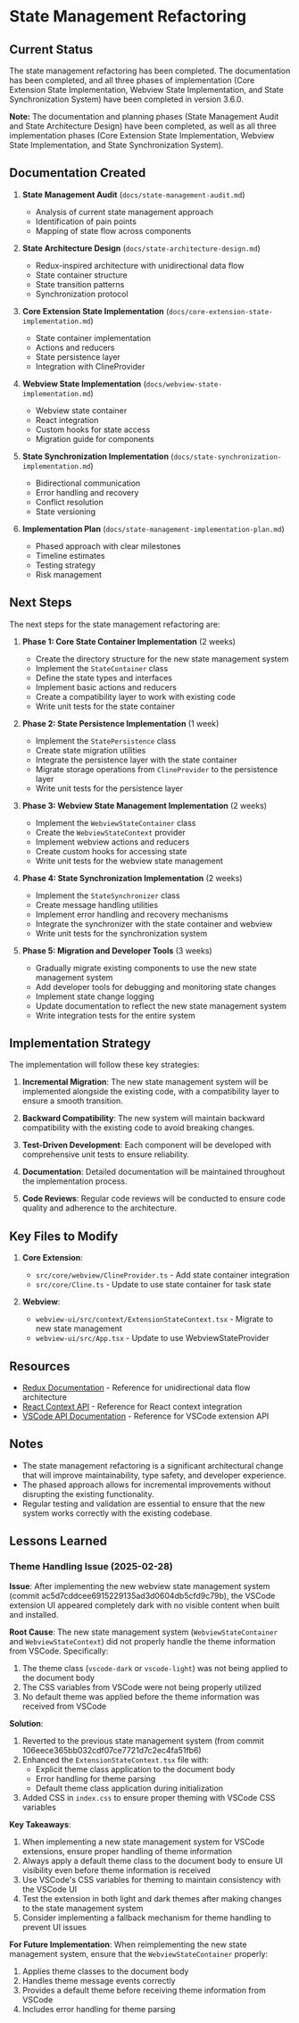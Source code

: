 # State Management Refactoring

## Current Status

The state management refactoring has been completed. The documentation has been completed, and all three phases of implementation (Core Extension State Implementation, Webview State Implementation, and State Synchronization System) have been completed in version 3.6.0.

**Note:** The documentation and planning phases (State Management Audit and State Architecture Design) have been completed, as well as all three implementation phases (Core Extension State Implementation, Webview State Implementation, and State Synchronization System).

## Documentation Created

1. **State Management Audit** (`docs/state-management-audit.md`)
   - Analysis of current state management approach
   - Identification of pain points
   - Mapping of state flow across components

2. **State Architecture Design** (`docs/state-architecture-design.md`)
   - Redux-inspired architecture with unidirectional data flow
   - State container structure
   - State transition patterns
   - Synchronization protocol

3. **Core Extension State Implementation** (`docs/core-extension-state-implementation.md`)
   - State container implementation
   - Actions and reducers
   - State persistence layer
   - Integration with ClineProvider

4. **Webview State Implementation** (`docs/webview-state-implementation.md`)
   - Webview state container
   - React integration
   - Custom hooks for state access
   - Migration guide for components

5. **State Synchronization Implementation** (`docs/state-synchronization-implementation.md`)
   - Bidirectional communication
   - Error handling and recovery
   - Conflict resolution
   - State versioning

6. **Implementation Plan** (`docs/state-management-implementation-plan.md`)
   - Phased approach with clear milestones
   - Timeline estimates
   - Testing strategy
   - Risk management

## Next Steps

The next steps for the state management refactoring are:

1. **Phase 1: Core State Container Implementation** (2 weeks)
   - Create the directory structure for the new state management system
   - Implement the `StateContainer` class
   - Define the state types and interfaces
   - Implement basic actions and reducers
   - Create a compatibility layer to work with existing code
   - Write unit tests for the state container

2. **Phase 2: State Persistence Implementation** (1 week)
   - Implement the `StatePersistence` class
   - Create state migration utilities
   - Integrate the persistence layer with the state container
   - Migrate storage operations from `ClineProvider` to the persistence layer
   - Write unit tests for the persistence layer

3. **Phase 3: Webview State Management Implementation** (2 weeks)
   - Implement the `WebviewStateContainer` class
   - Create the `WebviewStateContext` provider
   - Implement webview actions and reducers
   - Create custom hooks for accessing state
   - Write unit tests for the webview state management

4. **Phase 4: State Synchronization Implementation** (2 weeks)
   - Implement the `StateSynchronizer` class
   - Create message handling utilities
   - Implement error handling and recovery mechanisms
   - Integrate the synchronizer with the state container and webview
   - Write unit tests for the synchronization system

5. **Phase 5: Migration and Developer Tools** (3 weeks)
   - Gradually migrate existing components to use the new state management system
   - Add developer tools for debugging and monitoring state changes
   - Implement state change logging
   - Update documentation to reflect the new state management system
   - Write integration tests for the entire system

## Implementation Strategy

The implementation will follow these key strategies:

1. **Incremental Migration**: The new state management system will be implemented alongside the existing code, with a compatibility layer to ensure a smooth transition.

2. **Backward Compatibility**: The new system will maintain backward compatibility with the existing code to avoid breaking changes.

3. **Test-Driven Development**: Each component will be developed with comprehensive unit tests to ensure reliability.

4. **Documentation**: Detailed documentation will be maintained throughout the implementation process.

5. **Code Reviews**: Regular code reviews will be conducted to ensure code quality and adherence to the architecture.

## Key Files to Modify

1. **Core Extension**:
   - `src/core/webview/ClineProvider.ts` - Add state container integration
   - `src/core/Cline.ts` - Update to use state container for task state

2. **Webview**:
   - `webview-ui/src/context/ExtensionStateContext.tsx` - Migrate to new state management
   - `webview-ui/src/App.tsx` - Update to use WebviewStateProvider

## Resources

- [Redux Documentation](https://redux.js.org/) - Reference for unidirectional data flow architecture
- [React Context API](https://reactjs.org/docs/context.html) - Reference for React context integration
- [VSCode API Documentation](https://code.visualstudio.com/api/references/vscode-api) - Reference for VSCode extension API

## Notes

- The state management refactoring is a significant architectural change that will improve maintainability, type safety, and developer experience.
- The phased approach allows for incremental improvements without disrupting the existing functionality.
- Regular testing and validation are essential to ensure that the new system works correctly with the existing codebase.

## Lessons Learned

### Theme Handling Issue (2025-02-28)

**Issue**: After implementing the new webview state management system (commit ac5d7cddcee6915229135ad3d0604db5cfd9c79b), the VSCode extension UI appeared completely dark with no visible content when built and installed.

**Root Cause**: The new state management system (`WebviewStateContainer` and `WebviewStateContext`) did not properly handle the theme information from VSCode. Specifically:
1. The theme class (`vscode-dark` or `vscode-light`) was not being applied to the document body
2. The CSS variables from VSCode were not being properly utilized
3. No default theme was applied before the theme information was received from VSCode

**Solution**:
1. Reverted to the previous state management system (from commit 106eece365bb032cdf07ce7721d7c2ec4fa51fb6)
2. Enhanced the `ExtensionStateContext.tsx` file with:
   - Explicit theme class application to the document body
   - Error handling for theme parsing
   - Default theme class application during initialization
3. Added CSS in `index.css` to ensure proper theming with VSCode CSS variables

**Key Takeaways**:
1. When implementing a new state management system for VSCode extensions, ensure proper handling of theme information
2. Always apply a default theme class to the document body to ensure UI visibility even before theme information is received
3. Use VSCode's CSS variables for theming to maintain consistency with the VSCode UI
4. Test the extension in both light and dark themes after making changes to the state management system
5. Consider implementing a fallback mechanism for theme handling to prevent UI issues

**For Future Implementation**:
When reimplementing the new state management system, ensure that the `WebviewStateContainer` properly:
1. Applies theme classes to the document body
2. Handles theme message events correctly
3. Provides a default theme before receiving theme information from VSCode
4. Includes error handling for theme parsing
